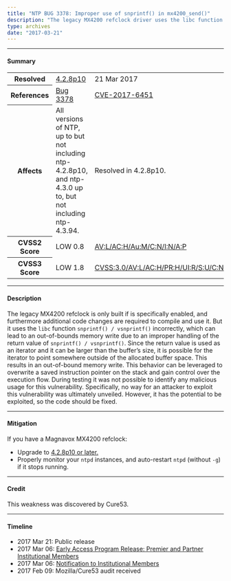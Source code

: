 ```yaml
---
title: "NTP BUG 3378: Improper use of snprintf() in mx4200_send()"
description: "The legacy MX4200 refclock driver uses the libc function snprintf() / vsnprintf() incorrectly, which can lead to an out-of-bounds memory write due to an improper handling of the return value of snprintf() / vsnprintf(). This bug was fixed in NTP 4.2.8p10." 
type: archives
date: "2017-03-21"
---
```


* * *

#### Summary

<table>
  <tbody>
	<tr>
		<th><b>Resolved</b></th>
		<td><a href="/support/securitynotice/4_2_8p10-release-announcement/">4.2.8p10</a></td>
		<td>21 Mar 2017</td>
	</tr>
	<tr>
		<th><b>References</b></th>
		<td><a href="https://bugs.ntp.org/show_bug.cgi?id=3378">Bug 3378</a></td>
		<td><a href="https://nvd.nist.gov/vuln/detail/CVE-2017-6451">CVE-2017-6451</a></td>
	</tr>
	<tr>
		<th><b>Affects</b></th>
		<td>All versions of NTP, up to but not including ntp-4.2.8p10,<br> and ntp-4.3.0 up to, but not including ntp-4.3.94.</td>
		<td>Resolved in 4.2.8p10.</td>
	</tr>
	<tr>
		<th><b>CVSS2 Score</b></th>
		<td>LOW 0.8</td>
		<td><a href="https://nvd.nist.gov/vuln-metrics/cvss/v2-calculator?calculator&version=2.0&vector=(AV:L/AC:H/Au:M/C:N/I:N/A:P)">AV:L/AC:H/Au:M/C:N/I:N/A:P</a></td>
	</tr>
	<tr>
		<th><b>CVSS3 Score<b></th>
		<td>LOW 1.8</td>
		<td><a href="https://www.first.org/cvss/calculator/3.0#CVSS:3.0/AV:L/AC:H/PR:H/UI:R/S:U/C:N/I:L/A:N">CVSS:3.0/AV:L/AC:H/PR:H/UI:R/S:U/C:N/I:L/A:N</a></td>
	</tr>	
  </tbody>	
</table>

* * *
    
#### Description 

The legacy MX4200 refclock is only built if is specifically enabled, and furthermore additional code changes are required to compile and use it. But it uses the `libc` function `snprintf() / vsnprintf()` incorrectly, which can lead to an out-of-bounds memory write due to an improper handling of the return value of `snprintf() / vsnprintf()`. Since the return value is used as an iterator and it can be larger than the buffer’s size, it is possible for the iterator to point somewhere outside of the allocated buffer space. This results in an out-of-bound memory write. This behavior can be leveraged to overwrite a saved instruction pointer on the stack and gain control over the execution flow. During testing it was not possible to identify any malicious usage for this vulnerability. Specifically, no way for an attacker to exploit this vulnerability was ultimately unveiled. However, it has the potential to be exploited, so the code should be fixed.

* * *
    
#### Mitigation

If you have a Magnavox MX4200 refclock:
* Upgrade to [4.2.8p10 or later.](/downloads/) 
* Properly monitor your `ntpd` instances, and auto-restart `ntpd` (without `-g`) if it stops running. 

* * *

#### Credit

This weakness was discovered by Cure53.

* * *

#### Timeline

* 2017 Mar 21: Public release
* 2017 Mar 06: [Early Access Program Release: Premier and Partner Institutional Members](https://www.nwtime.org/membership/benefits/)
* 2017 Mar 06: [Notification to Institutional Members](https://www.nwtime.org/membership/benefits/)
* 2017 Feb 09: Mozilla/Cure53 audit received